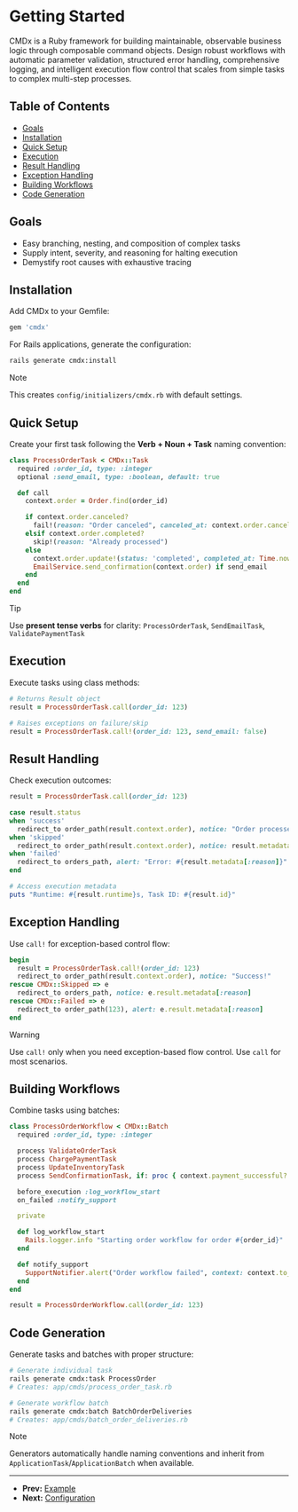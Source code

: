 # Getting Started

CMDx is a Ruby framework for building maintainable, observable business logic through composable
command objects. Design robust workflows with automatic parameter validation, structured error
handling, comprehensive logging, and intelligent execution flow control that scales from simple
tasks to complex multi-step processes.

## Table of Contents

- [Goals](#goals)
- [Installation](#installation)
- [Quick Setup](#quick-setup)
- [Execution](#execution)
- [Result Handling](#result-handling)
- [Exception Handling](#exception-handling)
- [Building Workflows](#building-workflows)
- [Code Generation](#code-generation)

## Goals

- Easy branching, nesting, and composition of complex tasks
- Supply intent, severity, and reasoning for halting execution
- Demystify root causes with exhaustive tracing

## Installation

Add CMDx to your Gemfile:

```ruby
gem 'cmdx'
```

For Rails applications, generate the configuration:

```bash
rails generate cmdx:install
```

> [!NOTE]
> This creates `config/initializers/cmdx.rb` with default settings.

## Quick Setup

Create your first task following the **Verb + Noun + Task** naming convention:

```ruby
class ProcessOrderTask < CMDx::Task
  required :order_id, type: :integer
  optional :send_email, type: :boolean, default: true

  def call
    context.order = Order.find(order_id)

    if context.order.canceled?
      fail!(reason: "Order canceled", canceled_at: context.order.canceled_at)
    elsif context.order.completed?
      skip!(reason: "Already processed")
    else
      context.order.update!(status: 'completed', completed_at: Time.now)
      EmailService.send_confirmation(context.order) if send_email
    end
  end
end
```

> [!TIP]
> Use **present tense verbs** for clarity: `ProcessOrderTask`, `SendEmailTask`, `ValidatePaymentTask`

## Execution

Execute tasks using class methods:

```ruby
# Returns Result object
result = ProcessOrderTask.call(order_id: 123)

# Raises exceptions on failure/skip
result = ProcessOrderTask.call!(order_id: 123, send_email: false)
```

## Result Handling

Check execution outcomes:

```ruby
result = ProcessOrderTask.call(order_id: 123)

case result.status
when 'success'
  redirect_to order_path(result.context.order), notice: "Order processed!"
when 'skipped'
  redirect_to order_path(result.context.order), notice: result.metadata[:reason]
when 'failed'
  redirect_to orders_path, alert: "Error: #{result.metadata[:reason]}"
end

# Access execution metadata
puts "Runtime: #{result.runtime}s, Task ID: #{result.id}"
```

## Exception Handling

Use `call!` for exception-based control flow:

```ruby
begin
  result = ProcessOrderTask.call!(order_id: 123)
  redirect_to order_path(result.context.order), notice: "Success!"
rescue CMDx::Skipped => e
  redirect_to orders_path, notice: e.result.metadata[:reason]
rescue CMDx::Failed => e
  redirect_to order_path(123), alert: e.result.metadata[:reason]
end
```

> [!WARNING]
> Use `call!` only when you need exception-based flow control. Use `call` for most scenarios.

## Building Workflows

Combine tasks using batches:

```ruby
class ProcessOrderWorkflow < CMDx::Batch
  required :order_id, type: :integer

  process ValidateOrderTask
  process ChargePaymentTask
  process UpdateInventoryTask
  process SendConfirmationTask, if: proc { context.payment_successful? }

  before_execution :log_workflow_start
  on_failed :notify_support

  private

  def log_workflow_start
    Rails.logger.info "Starting order workflow for order #{order_id}"
  end

  def notify_support
    SupportNotifier.alert("Order workflow failed", context: context.to_h)
  end
end

result = ProcessOrderWorkflow.call(order_id: 123)
```

## Code Generation

Generate tasks and batches with proper structure:

```bash
# Generate individual task
rails generate cmdx:task ProcessOrder
# Creates: app/cmds/process_order_task.rb

# Generate workflow batch
rails generate cmdx:batch BatchOrderDeliveries
# Creates: app/cmds/batch_order_deliveries.rb
```

> [!NOTE]
> Generators automatically handle naming conventions and inherit from `ApplicationTask`/`ApplicationBatch` when available.

---

- **Prev:** [Example](example.md)
- **Next:** [Configuration](configuration.md)
